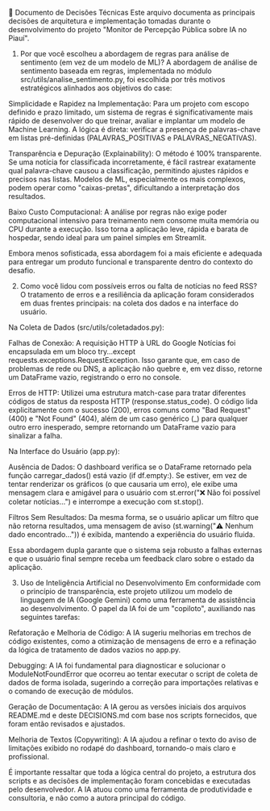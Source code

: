 📝 Documento de Decisões Técnicas
Este arquivo documenta as principais decisões de arquitetura e implementação tomadas durante o desenvolvimento do projeto "Monitor de Percepção Pública sobre IA no Piauí".

1. Por que você escolheu a abordagem de regras para análise de sentimento (em vez de um modelo de ML)?
A abordagem de análise de sentimento baseada em regras, implementada no módulo src/utils/analise_sentimento.py, foi escolhida por três motivos estratégicos alinhados aos objetivos do case:

Simplicidade e Rapidez na Implementação: Para um projeto com escopo definido e prazo limitado, um sistema de regras é significativamente mais rápido de desenvolver do que treinar, avaliar e implantar um modelo de Machine Learning. A lógica é direta: verificar a presença de palavras-chave em listas pré-definidas (PALAVRAS_POSITIVAS e PALAVRAS_NEGATIVAS).

Transparência e Depuração (Explainability): O método é 100% transparente. Se uma notícia for classificada incorretamente, é fácil rastrear exatamente qual palavra-chave causou a classificação, permitindo ajustes rápidos e precisos nas listas. Modelos de ML, especialmente os mais complexos, podem operar como "caixas-pretas", dificultando a interpretação dos resultados.

Baixo Custo Computacional: A análise por regras não exige poder computacional intensivo para treinamento nem consome muita memória ou CPU durante a execução. Isso torna a aplicação leve, rápida e barata de hospedar, sendo ideal para um painel simples em Streamlit.

Embora menos sofisticada, essa abordagem foi a mais eficiente e adequada para entregar um produto funcional e transparente dentro do contexto do desafio.

2. Como você lidou com possíveis erros ou falta de notícias no feed RSS?
O tratamento de erros e a resiliência da aplicação foram considerados em duas frentes principais: na coleta dos dados e na interface do usuário.

Na Coleta de Dados (src/utils/coletadados.py):

Falhas de Conexão: A requisição HTTP à URL do Google Notícias foi encapsulada em um bloco try...except requests.exceptions.RequestException. Isso garante que, em caso de problemas de rede ou DNS, a aplicação não quebre e, em vez disso, retorne um DataFrame vazio, registrando o erro no console.

Erros de HTTP: Utilizei uma estrutura match-case para tratar diferentes códigos de status da resposta HTTP (response.status_code). O código lida explicitamente com o sucesso (200), erros comuns como "Bad Request" (400) e "Not Found" (404), além de um caso genérico (_) para qualquer outro erro inesperado, sempre retornando um DataFrame vazio para sinalizar a falha.

Na Interface do Usuário (app.py):

Ausência de Dados: O dashboard verifica se o DataFrame retornado pela função carregar_dados() está vazio (if df.empty:). Se estiver, em vez de tentar renderizar os gráficos (o que causaria um erro), ele exibe uma mensagem clara e amigável para o usuário com st.error("❌ Não foi possível coletar notícias...") e interrompe a execução com st.stop().

Filtros Sem Resultados: Da mesma forma, se o usuário aplicar um filtro que não retorna resultados, uma mensagem de aviso (st.warning("⚠️ Nenhum dado encontrado...")) é exibida, mantendo a experiência do usuário fluida.

Essa abordagem dupla garante que o sistema seja robusto a falhas externas e que o usuário final sempre receba um feedback claro sobre o estado da aplicação.

3. Uso de Inteligência Artificial no Desenvolvimento
Em conformidade com o princípio de transparência, este projeto utilizou um modelo de linguagem de IA (Google Gemini) como uma ferramenta de assistência ao desenvolvimento. O papel da IA foi de um "copiloto", auxiliando nas seguintes tarefas:

Refatoração e Melhoria de Código: A IA sugeriu melhorias em trechos de código existentes, como a otimização de mensagens de erro e a refinação da lógica de tratamento de dados vazios no app.py.

Debugging: A IA foi fundamental para diagnosticar e solucionar o ModuleNotFoundError que ocorreu ao tentar executar o script de coleta de dados de forma isolada, sugerindo a correção para importações relativas e o comando de execução de módulos.

Geração de Documentação: A IA gerou as versões iniciais dos arquivos README.md e deste DECISIONS.md com base nos scripts fornecidos, que foram então revisados e ajustados.

Melhoria de Textos (Copywriting): A IA ajudou a refinar o texto do aviso de limitações exibido no rodapé do dashboard, tornando-o mais claro e profissional.

É importante ressaltar que toda a lógica central do projeto, a estrutura dos scripts e as decisões de implementação foram concebidas e executadas pelo desenvolvedor. A IA atuou como uma ferramenta de produtividade e consultoria, e não como a autora principal do código.